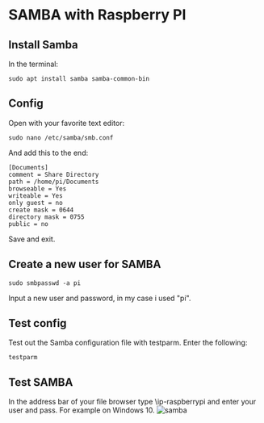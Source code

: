 # SAMBA with Raspberry PI

## Install Samba

In the terminal:

    sudo apt install samba samba-common-bin

## Config
Open with your favorite text editor:
    
    sudo nano /etc/samba/smb.conf
    
And add this to the end:

    [Documents]
    comment = Share Directory
    path = /home/pi/Documents
    browseable = Yes
    writeable = Yes
    only guest = no
    create mask = 0644
    directory mask = 0755
    public = no

Save and exit.
## Create a new user for SAMBA

    sudo smbpasswd -a pi
      
Input a new user and password, in my case i used "pi".

## Test config
Test out the Samba configuration file with testparm. Enter
the following:
    
    testparm

## Test SAMBA
In the address bar of your file browser type \\ip-raspberrypi and enter your user and pass.
For example on Windows 10.
![samba](https://github.com/EduardoAule/SAMBA-Raspberry-PI/samba.png)
